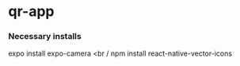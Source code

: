 # qr-app

### Necessary installs
expo install expo-camera <br /
npm install react-native-vector-icons
